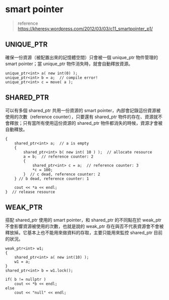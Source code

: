 # smart pointer

> reference  
> https://kheresy.wordpress.com/2012/03/03/c11_smartpointer_p1/

## UNIQUE_PTR

確保一份資源（被配置出來的記憶體空間）只會被一個 unique_ptr 物件管理的 smart pointer；當 unique_ptr 物件消失時，就會自動釋放資源。

```
unique_ptr<int> a( new int(0) );
unique_ptr<int> b = a;  // compile error!
unique_ptr<int> c = move( a );
```

## SHARED_PTR

可以有多個 shared_ptr 共用一份資源的 smart pointer，內部會記錄這份資源被使用的次數（reference counter），只要還有 shared_ptr 物件的存在、資源就不會釋放；只有當所有使用這份資源的 shared_ptr 物件都消失的時候，資源才會被自動釋放。

```
{
    shared_ptr<int> a;  // a is empty
    {
        shared_ptr<int> b( new int( 10 ) );  // allocate resource
        a = b;  // reference counter: 2
        {
            shared_ptr<int> c = a;  // reference counter: 3
            *c = 100;
        }  // c dead, reference counter: 2
    } // b dead, reference counter: 1

    cout << *a << endl;
}  // release resource
```

## WEAK_PTR

搭配 shared_ptr 使用的 smart pointer，和 shared_ptr 的不同點在於 weak_ptr 不會影響資源被使用的次數，也就是說的 weak_ptr 存在與否不代表資源會不會被釋放掉。它基本上也不能用來做資料的存取，主要只能用來監控 shared_ptr 目前的狀況。

```
weak_ptr<int> w1;
{
    shared_ptr<int> a( new int(10) );
    w1 = a;
}
shared_ptr<int> b = w1.lock();

if( b != nullptr )
    cout << *b << endl;
else
    cout << "null" << endl;
```